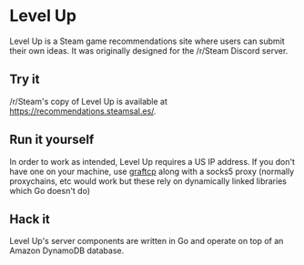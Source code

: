 # Level Up

Level Up is a Steam game recommendations site where users can submit their own ideas. It was originally designed for the /r/Steam Discord server.

## Try it

/r/Steam's copy of Level Up is available at https://recommendations.steamsal.es/.

## Run it yourself

In order to work as intended, Level Up requires a US IP address. If you don't have one on your machine, use [graftcp](https://github.com/hmgle/graftcp) along with a socks5 proxy (normally proxychains, etc would work but these rely on dynamically linked libraries which Go doesn't do)

## Hack it

Level Up's server components are written in Go and operate on top of an Amazon DynamoDB database.